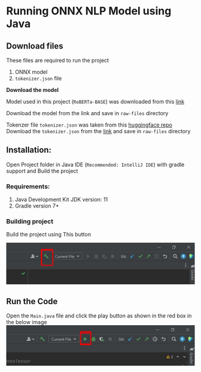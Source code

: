 # Running ONNX NLP Model using Java


## Download files

These files are required to run the project  

1. ONNX model 
2. `tokenizer.json` file

**Download the model**  


Model used in this project (`RoBERTa-BASE`) was downloaded from this [link](https://github.com/onnx/models/raw/main/text/machine_comprehension/roberta/model/roberta-base-11.onnx)

Download the model from the link and save in `raw-files` directory


Tokenzer file `tokenizer.json` was taken from this [huggingface repo](https://huggingface.co/roberta-base)  
Download the `tokenizer.json` from the [link](https://huggingface.co/roberta-base/raw/main/tokenizer.json) and save in `raw-files` directory


## Installation:
Open Project folder in Java IDE (`Recommended: IntelliJ IDE`) with gradle support and Build the project


### Requirements:
1. Java Development Kit JDK version: 11
2. Gradle version 7+

### Building project
Build the project using This button

![how to build project](images/building-project.jpg)

## Run the Code

Open the `Main.java` file and click the play button as shown in the red box in the below image  
![how to run project](images/run-code.jpg)
